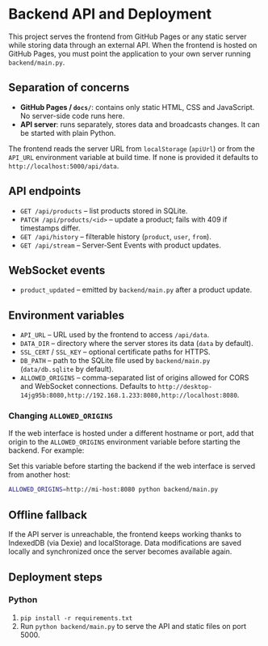 # Backend API and Deployment

This project serves the frontend from GitHub Pages or any static server while storing data through an external API. When the frontend is hosted on GitHub Pages, you must point the application to your own server running `backend/main.py`.

## Separation of concerns

- **GitHub Pages / `docs/`**: contains only static HTML, CSS and JavaScript. No server-side code runs here.
- **API server**: runs separately, stores data and broadcasts changes. It can be started with plain Python.

The frontend reads the server URL from `localStorage` (`apiUrl`) or from the `API_URL` environment variable at build time. If none is provided it defaults to `http://localhost:5000/api/data`.

## API endpoints


- `GET /api/products` – list products stored in SQLite.
- `PATCH /api/products/<id>` – update a product; fails with 409 if timestamps differ.
- `GET /api/history` – filterable history (`product`, `user`, `from`).
- `GET /api/stream` – Server‑Sent Events with product updates.

## WebSocket events

- `product_updated` – emitted by `backend/main.py` after a product update.

## Environment variables

- `API_URL` – URL used by the frontend to access `/api/data`.
- `DATA_DIR` – directory where the server stores its data (`data` by default).
- `SSL_CERT` / `SSL_KEY` – optional certificate paths for HTTPS.
- `DB_PATH` – path to the SQLite file used by `backend/main.py` (`data/db.sqlite` by default).
- `ALLOWED_ORIGINS` – comma-separated list of origins allowed for CORS and
  WebSocket connections. Defaults to
  `http://desktop-14jg95b:8080,http://192.168.1.233:8080,http://localhost:8080`.

### Changing `ALLOWED_ORIGINS`

If the web interface is hosted under a different hostname or port, add that
origin to the `ALLOWED_ORIGINS` environment variable before starting the
backend. For example:

Set this variable before starting the backend if the web interface is served
from another host:

```bash
ALLOWED_ORIGINS=http://mi-host:8080 python backend/main.py
```

## Offline fallback

If the API server is unreachable, the frontend keeps working thanks to IndexedDB (via Dexie) and localStorage. Data modifications are saved locally and synchronized once the server becomes available again.

## Deployment steps

### Python

1. `pip install -r requirements.txt`
2. Run `python backend/main.py` to serve the API and static files on port 5000.

